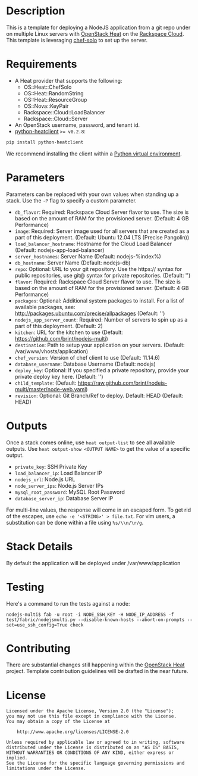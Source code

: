 Description
===========

This is a template for deploying a NodeJS application from a git repo under on
multiple Linux servers with [OpenStack
Heat](https://wiki.openstack.org/wiki/Heat) on the [Rackspace
Cloud](http://www.rackspace.com/cloud/). This template is leveraging
[chef-solo](http://docs.opscode.com/chef_solo.html) to set up the server.

Requirements
============
* A Heat provider that supports the following:
  * OS::Heat::ChefSolo
  * OS::Heat::RandomString
  * OS::Heat::ResourceGroup
  * OS::Nova::KeyPair
  * Rackspace::Cloud::LoadBalancer
  * Rackspace::Cloud::Server
* An OpenStack username, password, and tenant id.
* [python-heatclient](https://github.com/openstack/python-heatclient)
`>= v0.2.8`:

```bash
pip install python-heatclient
```

We recommend installing the client within a [Python virtual
environment](http://www.virtualenv.org/).

Parameters
==========
Parameters can be replaced with your own values when standing up a stack. Use
the `-P` flag to specify a custom parameter.

* `db_flavor`: Required: Rackspace Cloud Server flavor to use. The size is
  based on the amount of RAM for the provisioned server. (Default: 4 GB
  Performance)
* `image`: Required: Server image used for all servers that are created as a
  part of this deployment. (Default: Ubuntu 12.04 LTS (Precise Pangolin))
* `load_balancer_hostname`: Hostname for the Cloud Load Balancer (Default:
  nodejs-app-load-balancer)
* `server_hostnames`: Server Name (Default: nodejs-%index%)
* `db_hostname`: Server Name (Default: nodejs-db)
* `repo`: Optional: URL to your git repository. Use the https:// syntax for
  public repositories, use git@ syntax for private repositories. (Default: '')
* `flavor`: Required: Rackspace Cloud Server flavor to use. The size is based
  on the amount of RAM for the provisioned server. (Default: 4 GB Performance)
* `packages`: Optional: Additional system packages to install. For a list of
  available packages, see: http://packages.ubuntu.com/precise/allpackages
  (Default: '')
* `nodejs_app_server_count`: Required: Number of servers to spin up as a part
  of this deployment. (Default: 2)
* `kitchen`: URL for the kitchen to use (Default:
  https://github.com/brint/nodejs-multi)
* `destination`: Path to setup your application on your servers. (Default:
  /var/www/vhosts/application)
* `chef_version`: Version of chef client to use (Default: 11.14.6)
* `database_username`: Database Username (Default: nodejs)
* `deploy_key`: Optional: If you specified a private repository, provide your
  private deploy key here. (Default: '')
* `child_template`: (Default:
  https://raw.github.com/brint/nodejs-multi/master/node-web.yaml)
* `revision`: Optional: Git Branch/Ref to deploy. Default: HEAD (Default: HEAD)

Outputs
=======
Once a stack comes online, use `heat output-list` to see all available outputs.
Use `heat output-show <OUTPUT NAME>` to get the value of a specific output.

* `private_key`: SSH Private Key
* `load_balancer_ip`: Load Balancer IP
* `nodejs_url`: Node.js URL
* `node_server_ips`: Node.js Server IPs
* `mysql_root_password`: MySQL Root Password
* `database_server_ip`: Database Server IP

For multi-line values, the response will come in an escaped form. To get rid of
the escapes, use `echo -e '<STRING>' > file.txt`. For vim users, a substitution
can be done within a file using `%s/\\n/\r/g`.

Stack Details
=============
By default the application will be deployed under /var/www/application

Testing
=============
Here's a command to run the tests against a node:
```
nodejs-multi$ fab -u root -i NODE_SSH_KEY -H NODE_IP_ADDRESS -f test/fabric/nodejsmulti.py --disable-known-hosts --abort-on-prompts --set=use_ssh_config=True check
```

Contributing
============
There are substantial changes still happening within the [OpenStack
Heat](https://wiki.openstack.org/wiki/Heat) project. Template contribution
guidelines will be drafted in the near future.

License
=======
```
Licensed under the Apache License, Version 2.0 (the "License");
you may not use this file except in compliance with the License.
You may obtain a copy of the License at

    http://www.apache.org/licenses/LICENSE-2.0

Unless required by applicable law or agreed to in writing, software
distributed under the License is distributed on an "AS IS" BASIS,
WITHOUT WARRANTIES OR CONDITIONS OF ANY KIND, either express or implied.
See the License for the specific language governing permissions and
limitations under the License.
```
